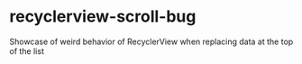 # recyclerview-scroll-bug
Showcase of weird behavior of RecyclerView when replacing data at the top of the list
